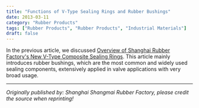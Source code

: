 ```yaml
---
title: "Functions of V-Type Sealing Rings and Rubber Bushings"
date: 2013-03-11
category: "Rubber Products"
tags: ["Rubber Products", "Rubber Products", "Industrial Materials"]
draft: false
---
```


In the previous article, we discussed [Overview of Shanghai Rubber Factory's New V-Type Composite Sealing Rings](http://www.smpolymer.com/xiangjiaozhipin/160/). This article mainly introduces rubber bushings, which are the most common and widely used sealing components, extensively applied in valve applications with very broad usage.

---

*Originally published by: Shanghai Shangmai Rubber Factory, please credit the source when reprinting!*